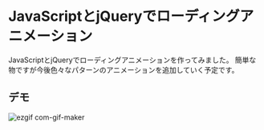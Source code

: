 # JavaScriptとjQueryでローディングアニメーション

JavaScriptとjQueryでローディングアニメーションを作ってみました。
簡単な物ですが今後色々なパターンのアニメーションを追加していく予定です。

## デモ

![ezgif com-gif-maker](https://user-images.githubusercontent.com/70193248/111579789-fc093380-87f9-11eb-86ee-cc4e17ed0df0.gif)